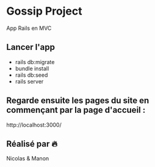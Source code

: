 # Gossip Project
App Rails en MVC

## Lancer l'app
- rails db:migrate
- bundle install
- rails db:seed
- rails server

## Regarde ensuite les pages du site en commençant par la page d'accueil :
http://localhost:3000/

## Réalisé par :fire:
Nicolas & Manon
